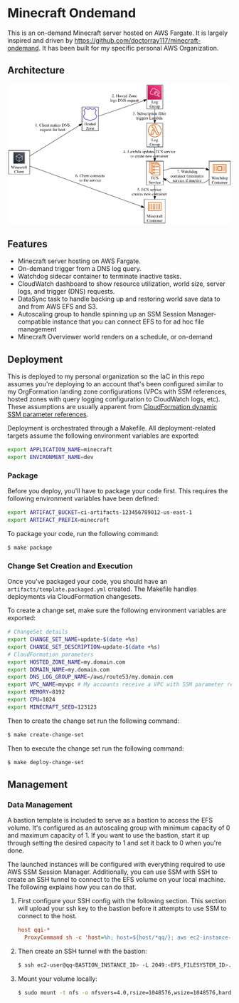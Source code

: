 # Minecraft Ondemand

This is an on-demand Minecraft server hosted on AWS Fargate. It is largely inspired and driven by https://github.com/doctorray117/minecraft-ondemand. It has been built for my specific personal AWS Organization.

## Architecture

![architecture-diagram](./docs/architecture.png)

## Features

- Minecraft server hosting on AWS Fargate.
- On-demand trigger from a DNS log query.
- Watchdog sidecar container to terminate inactive tasks.
- CloudWatch dashboard to show resource utilization, world size, server logs, and trigger (DNS) requests.
- DataSync task to handle backing up and restoring world save data to and from AWS EFS and S3.
- Autoscaling group to handle spinning up an SSM Session Manager-compatible instance that you can connect EFS to for ad hoc file management
- Minecraft Overviewer world renders on a schedule, or on-demand

## Deployment

This is deployed to my personal organization so the IaC in this repo assumes you're deploying to an account that's been configured similar to my OrgFormation landing zone configurations (VPCs with SSM references, hosted zones with query logging configuration to CloudWatch logs, etc). These assumptions are usually apparent from [CloudFormation dynamic SSM parameter references](https://docs.aws.amazon.com/AWSCloudFormation/latest/UserGuide/dynamic-references.html).

Deployment is orchestrated through a Makefile. All deployment-related targets assume the following environment variables are exported:

```sh
export APPLICATION_NAME=minecraft
export ENVIRONMENT_NAME=dev
```

### Package

Before you deploy, you'll have to package your code first. This requires the following environment variables have been defined:

```sh
export ARTIFACT_BUCKET=ci-artifacts-123456789012-us-east-1
export ARTIFACT_PREFIX=minecraft
```

To package your code, run the following command:

```sh
$ make package
```

### Change Set Creation and Execution

Once you've packaged your code, you should have an `artifacts/template.packaged.yml` created. The Makefile handles deployments via CloudFormation changesets.

To create a change set, make sure the following environment variables are exported:

```sh
# ChangeSet details
export CHANGE_SET_NAME=update-$(date +%s)
export CHANGE_SET_DESCRIPTION=update-$(date +%s)
# CloudFormation parameters
export HOSTED_ZONE_NAME=my.domain.com
export DOMAIN_NAME=my.domain.com
export DNS_LOG_GROUP_NAME=/aws/route53/my.domain.com
export VPC_NAME=myvpc # My accounts receive a VPC with SSM parameter references to subnet IDs, who's name includes a common value: "VPC_NAME"
export MEMORY=8192
export CPU=1024
export MINECRAFT_SEED=123123
```

Then to create the change set run the following command:

```sh
$ make create-change-set
```

Then to execute the change set run the following command:

```sh
$ make deploy-change-set
```

## Management

### Data Management

A bastion template is included to serve as a bastion to access the EFS volume. It's configured as an autoscaling group with minimum capacity of 0 and maximum capacity of 1. If you want to use the bastion, start it up through setting the desired capacity to 1 and set it back to 0 when you're done.

The launched instances will be configured with everything required to use AWS SSM Session Manager. Additionally, you can use SSM with SSH to create an SSH tunnel to connect to the EFS volume on your local machine. The following explains how you can do that.

1. First configure your SSH config with the following section. This section will upload your ssh key to the bastion before it attempts to use SSM to connect to the host.
   ```ini
   host qqi-*
     ProxyCommand sh -c 'host=%h; host=${host/*qq/}; aws ec2-instance-connect send-ssh-public-key --instance-id $host --availability-zone $(aws ec2 describe-instances --instance-id $host --output text --query Reservations[].Instances[].Placement.AvailabilityZone) --instance-os-user ec2-user --ssh-public-key file://<YOUR_PUBLIC_SSH_KEY_FILE_HERE> && aws ssm start-session --target $host --document-name AWS-StartSSHSession --parameters "portNumber=%p"'
   ```
1. Then create an SSH tunnel with the bastion:
   ```sh
   $ ssh ec2-user@qq<BASTION_INSTANCE_ID> -L 2049:<EFS_FILESYSTEM_ID>.efs.<REGION>.amazonaws.com:2049
   ```
1. Mount your volume locally:
   ```sh
   $ sudo mount -t nfs -o nfsvers=4.0,rsize=1048576,wsize=1048576,hard,timeo=600,retrans=2,noresvport localhost:/ <TARGET_MOUNT_PATH>
   ```
